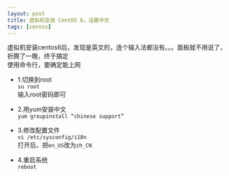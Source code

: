 ```yaml
---
layout: post
title: 虚拟机安装 CentOS 6，设置中文
tags: [centos]
---
```


虚拟机安装centos6后，发现是英文的，连个输入法都没有。。。面板就不用说了，折腾了一晚，终于搞定  
使用命令行，要确定能上网  

*  1.切换到root  
`su root`  
输入root密码即可

*  2.用yum安装中文  
`yum groupinstall “chinese support”`

*  3.修改配置文件  
`vi /etc/sysconfig/i18n`  
打开后，把`en_US`改为`zh_CN`

*  4.重启系统  
`reboot`

  

